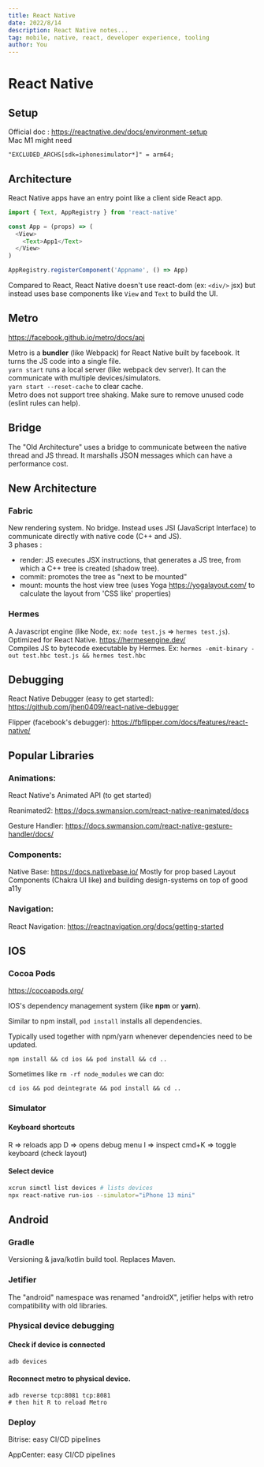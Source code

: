 ```yaml
---
title: React Native
date: 2022/8/14
description: React Native notes...
tag: mobile, native, react, developer experience, tooling
author: You
---
```


# React Native

## Setup

Official doc : https://reactnative.dev/docs/environment-setup  
Mac M1 might need

```shell
"EXCLUDED_ARCHS[sdk=iphonesimulator*]" = arm64;
```

## Architecture

React Native apps have an entry point like a client side React app.

```js
import { Text, AppRegistry } from 'react-native'

const App = (props) => (
  <View>
    <Text>App1</Text>
  </View>
)

AppRegistry.registerComponent('Appname', () => App)
```

Compared to React, React Native doesn't use react-dom (ex: `<div/>` jsx) but instead uses base components like `View` and `Text` to build the UI.

## Metro

https://facebook.github.io/metro/docs/api

Metro is a **bundler** (like Webpack) for React Native built by facebook. It turns the JS code into a single file.  
`yarn start` runs a local server (like webpack dev server). It can the communicate with multiple devices/simulators.  
`yarn start --reset-cache` to clear cache.  
Metro does not support tree shaking. Make sure to remove unused code (eslint rules can help).

## Bridge

The "Old Architecture" uses a bridge to communicate between the native thread and JS thread. It marshalls JSON messages which can have a performance cost.

## New Architecture

### Fabric

New rendering system. No bridge. Instead uses JSI (JavaScript Interface) to communicate directly with native code (C++ and JS).  
3 phases :

- render: JS executes JSX instructions, that generates a JS tree, from which a C++ tree is created (shadow tree).
- commit: promotes the tree as "next to be mounted"
- mount: mounts the host view tree (uses Yoga https://yogalayout.com/ to calculate the layout from 'CSS like' properties)

### Hermes

A Javascript engine (like Node, ex: `node test.js` => `hermes test.js`).
Optimized for React Native. https://hermesengine.dev/  
Compiles JS to bytecode executable by Hermes. Ex: `hermes -emit-binary -out test.hbc test.js && hermes test.hbc`

## Debugging

React Native Debugger (easy to get started): https://github.com/jhen0409/react-native-debugger

Flipper (facebook's debugger): https://fbflipper.com/docs/features/react-native/

## Popular Libraries

### Animations:

React Native's Animated API (to get started)

Reanimated2: https://docs.swmansion.com/react-native-reanimated/docs

Gesture Handler: https://docs.swmansion.com/react-native-gesture-handler/docs/

### Components:

Native Base: https://docs.nativebase.io/
Mostly for prop based Layout Components (Chakra UI like) and building design-systems on top of good a11y

### Navigation:

React Navigation: https://reactnavigation.org/docs/getting-started

## IOS

### Cocoa Pods

https://cocoapods.org/

IOS's dependency management system (like **npm** or **yarn**).

Similar to npm install, `pod install` installs all dependencies.

Typically used together with npm/yarn whenever dependencies need to be updated.

```shell
npm install && cd ios && pod install && cd ..
```

Sometimes like `rm -rf node_modules` we can do:

```shell
cd ios && pod deintegrate && pod install && cd ..
```

### Simulator

#### Keyboard shortcuts

R => reloads app
D => opens debug menu
I => inspect
cmd+K => toggle keyboard (check layout)

#### Select device

```bash
xcrun simctl list devices # lists devices
npx react-native run-ios --simulator="iPhone 13 mini"
```

## Android

### Gradle

Versioning & java/kotlin build tool. Replaces Maven.

### Jetifier

The "android" namespace was renamed "androidX", jetifier helps with retro compatibility with old libraries.

### Physical device debugging

#### Check if device is connected

```shell
adb devices
```

#### Reconnect metro to physical device.

```shell
adb reverse tcp:8081 tcp:8081
# then hit R to reload Metro
```

### Deploy

Bitrise: easy CI/CD pipelines

AppCenter: easy CI/CD pipelines
